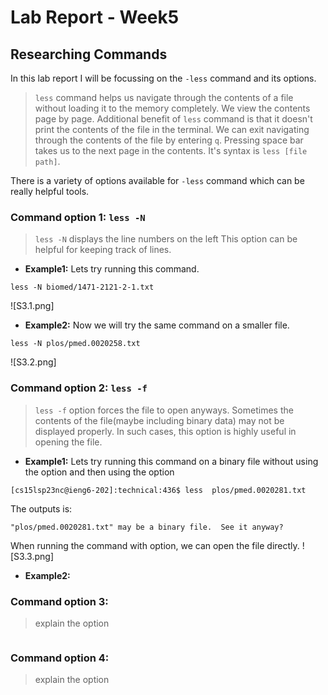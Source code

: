 # Lab Report - Week5
## Researching Commands
In this lab report I will be focussing on the `-less` command and its options. 
> `less` command helps us navigate through the contents of a file without loading it to the memory completely. We view the contents page by page. Additional benefit of `less` command is that it doesn't print the contents of the file in the terminal.
> We can exit navigating through the contents of the file by entering `q`.
> Pressing space bar takes us to the next page in the contents.
> It's syntax is `less [file path]`.

There is a variety of options available for `-less` command which can be really helpful tools.

### Command option 1: `less -N`
> `less -N` displays the line numbers on the left
> This option can be helpful for keeping track of lines.

* **Example1:** 
Lets try running this command.
```
less -N biomed/1471-2121-2-1.txt
```
![S3.1.png]

* **Example2:** 
Now we will try the same command on a smaller file.
```
less -N plos/pmed.0020258.txt
```
![S3.2.png]
### Command option 2: `less -f`
> `less -f` option forces the file to open anyways. Sometimes the contents of the file(maybe including binary data) may not be displayed properly. In such cases, this option is highly useful in opening the file.

+ **Example1:** 
Lets try running this command on a binary file without using the option and then using the option
```
[cs15lsp23nc@ieng6-202]:technical:436$ less  plos/pmed.0020281.txt
``` 
The outputs is:
```
"plos/pmed.0020281.txt" may be a binary file.  See it anyway?
```

When running the command with option, we can open the file directly.
![S3.3.png]

+ **Example2:**
  
### Command option 3: 
> explain the option
```
```
### Command option 4:
> explain the option
```
```

